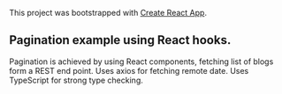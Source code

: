 This project was bootstrapped with [Create React App](https://github.com/facebook/create-react-app).

## Pagination example using React hooks. 

Pagination is achieved by using React components, fetching list of blogs form a REST end point. 
Uses axios for fetching remote date.
Uses TypeScript for strong type checking. 


